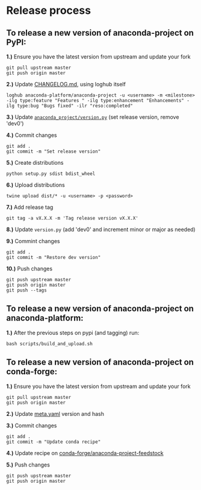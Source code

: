# Release process

## To release a new version of **anaconda-project** on PyPI:

**1.)** Ensure you have the latest version from upstream and update your fork

    git pull upstream master
    git push origin master

**2.)** Update [CHANGELOG.md](https://github.com/anaconda-platform/anaconda-project/blob/master/CHANGELOG.md), using loghub itself

    loghub anaconda-platform/anaconda-project -u <username> -m <milestone> -ilg type:feature "Features " -ilg type:enhancement "Enhancements" -ilg type:bug "Bugs fixed" -ilr "reso:completed"

**3.)** Update [`anaconda_project/version.py`](https://github.com/anaconda-platform/anaconda-project/blob/master/anaconda_project/version.py) (set release version, remove 'dev0')

**4.)** Commit changes

    git add .
    git commit -m "Set release version"

**5.)** Create distributions

    python setup.py sdist bdist_wheel

**6.)** Upload distributions

    twine upload dist/* -u <username> -p <password>

**7.)** Add release tag

    git tag -a vX.X.X -m 'Tag release version vX.X.X'

**8.)** Update `version.py` (add 'dev0' and increment minor or major as needed)

**9.)** Commint changes

    git add . 
    git commit -m "Restore dev version"

**10.)** Push changes
    
    git push upstream master
    git push origin master
    git push --tags


## To release a new version of **anaconda-project** on anaconda-platform:

**1.)** After the previous steps on pypi (and tagging) run:

    bash scripts/build_and_upload.sh

## To release a new version of **anaconda-project** on conda-forge:

**1.)** Ensure you have the latest version from upstream and update your fork

    git pull upstream master
    git push origin master

**2.)** Update [meta.yaml](https://github.com/anaconda-platform/anaaconda-project/blob/master/conda.recipe/meta.yaml) version and hash

**3.)** Commit changes

    git add .
    git commit -m "Update conda recipe"

**4.)** Update recipe on [conda-forge/anaconda-project-feedstock](https://github.com/conda-forge/anaconda-project-feedstock)

**5.)** Push changes

    git push upstream master
    git push origin master

